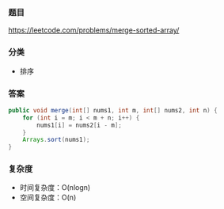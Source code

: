 ### 题目
https://leetcode.com/problems/merge-sorted-array/

### 分类
* 排序

### 答案
```java
public void merge(int[] nums1, int m, int[] nums2, int n) {
    for (int i = m; i < m + n; i++) {
        nums1[i] = nums2[i - m];
    }
    Arrays.sort(nums1);
}
```

### 复杂度
* 时间复杂度：O(nlogn)
* 空间复杂度：O(n)
